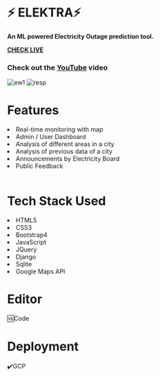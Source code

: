 #  ⚡ ELEKTRA⚡

<b>An ML powered Electricity Outage prediction tool.</b>
<br>

<b><a href="https://elecktra.uc.r.appspot.com/">CHECK LIVE</a></b>
<br>
<h3>Check out the <a href="https://www.youtube.com/watch?v=NODY3Kwz8FU&feature=youtu.be">YouTube</a> video</h3>

<img src="https://i.ibb.co/yk5gRVB/ew1.png" alt="ew1" border="0"> <img src="https://i.ibb.co/92CbKnQ/resp.png" alt="resp" border="0">
<br>

<h1>Features</h1>
<li>Real-time monitoring with map</li>
<li>Admin / User Dashboard</li>
<li>Analysis of different areas in a city</li>
<li>Analysis of previous data of a city</li>
<li>Announcements by Electricity Board</li>
<li>Public Feedback</li>
<br>

<h1>Tech Stack Used</h1>
<li>HTML5</li>
<li>CSS3</li>
<li>Bootstrap4</li>
<li>JavaScript</li>
<li>JQuery</li>
<li>Django</li>
<li>Sqlite</li>
<li>Google Maps API</li>



<h1>Editor</h1>
🆚Code

<h1>Deployment</h1>✔️GCP


